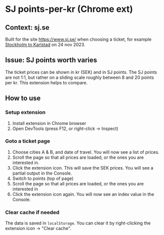 # SJ points-per-kr (Chrome ext)

## Context: sj.se

Built for the site <https://www.sj.se/> when choosing a ticket, for example [Stockholm to Karlstad](https://www.sj.se/kop-resa/valj-resa/Stockholm%20Central/Karlstad%20C/2023-11-24) on 24 nov 2023.

## Issue: SJ points worth varies

The ticket prices can be shown in kr (SEK) and in SJ points. The SJ points are not 1:1, but rather on a sliding scale roughly between 8 and 20 points per kr. This extension helps to compare.

## How to use

### Setup extension

1. Install extension in Chrome browser
2. Open DevTools (press F12, or right-click -> Inspect)

### Goto a ticket page

1. Choose cities A & B, and date of travel. You will now see a list of prices.
2. Scroll the page so that all prices are loaded, or the ones you are interested in.
3. Click the extension icon. This will save the SEK prices. You will see a partial output in the Console.
4. Switch to points (top of page)
5. Scroll the page so that all prices are loaded, or the ones you are interested in
6. Click the extension icon again. You will now see an index value in the Console.

### Clear cache if needed

The data is saved in `localStorage`. You can clear it by right-clicking the extension icon -> "Clear cache".
